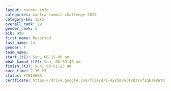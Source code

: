 ```yaml
---
layout: runner-info 
categories: mantra-summit-challenge-2019 
category-km: 15km 
overall_rank: 29
gender_rank: 5
bib: 989
first_name: Reserved
last_name: 14
gender: F
team_name: 
start_(t1): Sun, 06-15-00 am
mbah_kamad_(t2): Sun, 06-59-46 am
finish_(t3): Sun, 08-51-23 am
race_time: 2-36-23
status: FINISHER
certficate: https-//drive.google.com/file/d/1-Ays5Bvnl48D3VvfZqE7mVWtR_RGJe3Q/view?usp=sharing
---
```

